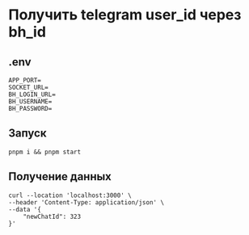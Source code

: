 # Получить telegram user_id через bh_id

## .env

    APP_PORT=
    SOCKET_URL=
    BH_LOGIN_URL=
    BH_USERNAME=
    BH_PASSWORD=

## Запуск

```
pnpm i && pnpm start
```

## Получение данных

```
curl --location 'localhost:3000' \
--header 'Content-Type: application/json' \
--data '{
    "newChatId": 323
}'
```
